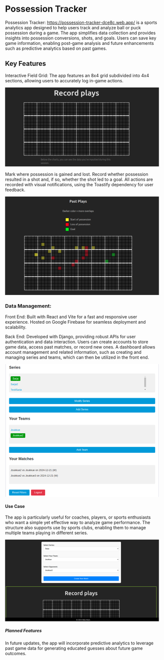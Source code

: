# Possession Tracker
Possession Tracker: https://possession-tracker-dce8c.web.app/ is a sports analytics app designed to help users track and analyze ball or puck possession during a game. The app simplifies data collection and provides insights into possession conversions, shots, and goals. Users can save key game information, enabling post-game analysis and future enhancements such as predictive analytics based on past games.

## Key Features

Interactive Field Grid:
The app features an 8x4 grid subdivided into 4x4 sections, allowing users to accurately log in-game actions.

![New match](images/newMatch.png)


Mark where possession is gained and lost.
Record whether possession resulted in a shot and, if so, whether the shot led to a goal.
All actions are recorded with visual notifications, using the Toastify dependency for user feedback.

![Match history](images/historyData.png)

### Data Management:

Front End:
Built with React and Vite for a fast and responsive user experience.
Hosted on Google Firebase for seamless deployment and scalability.

Back End:
Developed with Django, providing robust APIs for user authentication and data interaction.
Users can create accounts to store game data, access past matches, or record new ones.
A dashboard allows account management and related information, such as creating and managing series and teams, which can then be utilized in the front end.

![Dashboard](images/dashboard.png)

#### Use Case
The app is particularly useful for coaches, players, or sports enthusiasts who want a simple yet effective way to analyze game performance. The structure also supports use by sports clubs, enabling them to manage multiple teams playing in different series.

![Dashboard](images/loggedIn.png)

##### Planned Features
In future updates, the app will incorporate predictive analytics to leverage past game data for generating educated guesses about future game outcomes.